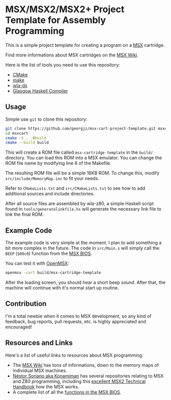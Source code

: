 # MSX/MSX2/MSX2+ Project Template for Assembly Programming

This is a simple project template for creating a program on a [MSX][msxwiki] cartridge.

Find more informations about MSX cartridges on the [MSX Wiki][cartwiki].

Here is the list of tools you need to use this repository:

* [CMake][cmake]
* [make][make]
* [wla-dx][wladx]
* [Glasgow Haskell Compiler][ghc]

## Usage

Simple use `git` to clone this repository:

```Bash
git clone https://github.com/georgjz/msx-cart-project-template.git msxcart
cd msxcart
cmake -S . -Bbuild
cmake --build build
```

This will create a ROM file called `msx-cartridge-template` in the `build/` directory. You can load this ROM into a MSX emulator. You can change the ROM file name by modifying line 6 of the Makefile.

The resulting ROM file will be a simple 16KB ROM. To change this, modify `src/include/MemoryMap.inc` to fit your needs.

Refer to `CMakeLists.txt` and `src/CMakeLists.txt` to see how to add additional sources and include directories.

After all source files are assembled by wla-z80, a simple Haskell script found in `tools/generatelinkfile.hs` will generate the necessary link file to link the final ROM.

## Example Code

The example code is very simple at the moment. I plan to add something a bit more complex in the future. The code in `src/Main.s` will simply call the `BEEP` (`$00c0`) function from the [MSX BIOS][msxbios].

You can test it with [OpenMSX][openmsx]:

```Bash
openmsx -cart build/msx-cartridge-template
```

After the loading screen, you should hear a short beep sound. After that, the machine will continue with it's normal start up routine.

## Contribution

I'm a total newbie when it comes to MSX development, so any kind of feedback, bug reports, pull requests, etc. is highly appreciated and encouraged!

## Resources and Links

Here's a list of useful links to resources about MSX programming:

* The [MSX Wiki][msxwiki] has tons of informations, down to the memory maps of individual MSX machines.
* [Néstor Soriano aka Konamiman][konamiman] has several repositories relating to MSX and Z80 programming, including this [excellent MSX2 Technical Handbook][msxoverview] how the MSX works.
* A complete list of all the [functions in the MSX BIOS][msxbios].

[msxwiki]: https://www.msx.org/wiki/
[cartwiki]: https://www.msx.org/wiki/Develop_a_program_in_cartridge_ROM
[msxbios]: http://map.grauw.nl/resources/msxbios.php
[konamiman]: https://github.com/Konamiman
[msxoverview]: https://github.com/Konamiman/MSX2-Technical-Handbook
[make]: https://www.gnu.org/software/make/
[cmake]: https://cmake.org
[wladx]: http://www.villehelin.com/wla.html
[ghc]: https://www.haskell.org/ghc/
[openmsx]: http://openmsx.org